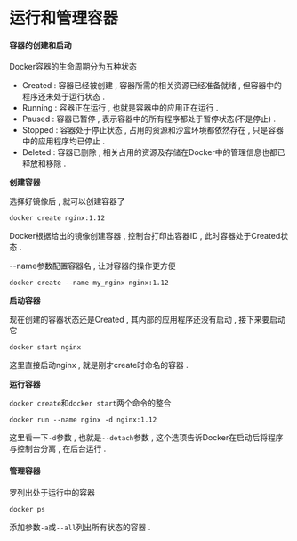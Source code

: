 # 运行和管理容器

#### 容器的创建和启动

Docker容器的生命周期分为五种状态

* Created : 容器已经被创建 , 容器所需的相关资源已经准备就绪 , 但容器中的程序还未处于运行状态 . 
* Running : 容器正在运行 , 也就是容器中的应用正在运行 . 
* Paused : 容器已暂停 , 表示容器中的所有程序都处于暂停状态\(不是停止\) . 
* Stopped : 容器处于停止状态 , 占用的资源和沙盒环境都依然存在 , 只是容器中的应用程序均已停止 . 
* Deleted : 容器已删除 , 相关占用的资源及存储在Docker中的管理信息也都已释放和移除 . 

**创建容器**

选择好镜像后 , 就可以创建容器了

```
docker create nginx:1.12
```

Docker根据给出的镜像创建容器 , 控制台打印出容器ID , 此时容器处于Created状态 .

--name参数配置容器名 , 让对容器的操作更方便

```
docker create --name my_nginx nginx:1.12
```

**启动容器**

现在创建的容器状态还是Created , 其内部的应用程序还没有启动 , 接下来要启动它

```
docker start nginx
```

这里直接启动nginx , 就是刚才create时命名的容器 .

**运行容器**

`docker create`和`docker start`两个命令的整合

```
docker run --name nginx -d nginx:1.12
```

这里看一下`-d`参数 , 也就是`--detach`参数 , 这个选项告诉Docker在启动后将程序与控制台分离 , 在后台运行 .

#### 管理容器

罗列出处于运行中的容器

```
docker ps
```

添加参数`-a`或`--all`列出所有状态的容器 . 


